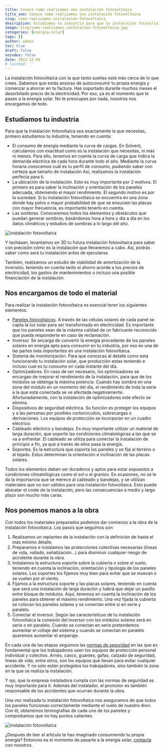```yaml
---
title: Conoce como realizamos una instalación fotovoltaica
title_seo: Conoce como realizamos una instalación fotovoltaica
slug: como-realizamos-instalacion-fotovoltaica
description: Estudiamos tu industria para que la instalación fotovoltaica sea exactamente la que necesitas, analizando tu consumo de energía, entre otros.
image: blog/como-realizamos-instalacion-fotovoltaica.jpg
categories: [energia-solar]
tags: []
author: admin
toc: true
draft: false
noindex: false
date: 2022-12-09
# lastmod: ''
---
```

La instalación fotovoltaica con la que tanto sueñas está más cerca de lo que crees. Sabemos que estás ansioso de autoconsumir tu propia energía y comenzar a ahorrar en tu factura. Has soportado durante muchos meses el desorbitado precio de la electricidad. Por eso, ya es el momento que te pases a la energía solar. No te preocupes por nada, nosotros nos encargamos de todo.

## Estudiamos tu industria

Para que la instalación fotovoltaica sea exactamente la que necesitas, primero estudiamos tu industria, teniendo en cuenta:

- El consumo de energía mediante la curva de cargas. En Solvent, calculamos con exactitud como es la instalación que necesitas, ni más ni menos. Para ello, tenemos en cuenta la curva de carga que indica la demanda eléctrica de cada hora durante todo el año. Mediante la curva horaria conocemos cuál es tu perfil de consumo, pudiendo saber con certeza que tamaño de instalación Así, realizamos la instalación perfecta para ti.
- La ubicación de la instalación. Esto es muy importante por 2 motivos. El primero es para saber la inclinación y orientación de los paneles adecuada, obteniendo el mayor rendimiento. El segundo motivo es por la suciedad. Si tu instalación fotovoltaica se encuentra en una zona donde hay polvo o mayor probabilidad de que se ensucien las placas con mayor frecuencia, es importante tenerlo en cuenta.
- Las sombras. Conoceremos todos los elementos y obstáculos que puedan generar sombras, basándonos hora a hora y día a día en los datos climáticos y estudios de sombras a lo largo del año.

![instalación fotovoltaica](blog/nave-industrial-3d.webp "Imagen 3D de una instalación fotovoltaica")

Y tacháaan, levantamos en 3D tu futura instalación fotovoltaica para saber con precisión cómo es la instalación que llevaremos a cabo. Así, podrás saber como será tu instalación antes de ejecutarse.

También, realizamos un estudio de viabilidad de amortización de la inversión, teniendo en cuenta tanto el ahorro acorde a tus precios de electricidad, los gastos de mantenimientos o incluso una posible financiación de la instalación.

## Nos encargamos de todo el material

Para realizar la instalación fotovoltaica es esencial tener los siguientes elementos:

- [Paneles fotovoltaicos](/tipos-paneles-solares/). A través de las células solares de cada panel se capta la luz solar para ser transformada en electricidad. Es importante que los paneles sean de la máxima calidad de un fabricante reconocido que pueda responderte en caso de reclamación.
- Inversor. Se encarga de convertir la energía procedente de los paneles solares en energía apta para consumir en tu industria, por eso es una de las partes más importantes en una instalación fotovoltaica.
- Sistema de monitorización. Para que conozcas al detalle como esta funcionando tu instalación solar, que producción estas teniendo e incluso cual es tu consumo en cada instante del día.
- Optimizadores. En caso de ser necesario, los optimizadores se encargan de mejorar el rendimiento de la instalación, para que de los módulos se obtenga la máxima potencia. Cuando hay sombra en una zona del módulo en un momento del día, el rendimiento de toda la serie a la que está conectada se ve afectada negativamente. Afortunadamente, con la instalación de optimizadores este efecto se elimina.
- Dispositivos de seguridad eléctrica. Su función es proteger los equipos y a las personas por posibles cortocircuitos, sobrecargas o derivaciones. Los equipos de protección se incorporan en un cuadro eléctrico.
- Cableado eléctrico y bandejas. Es muy importante utilizar un material de larga duración, que soporte las condiciones climatológicas a las que se va a enfrentar. El cableado se utiliza para conectar la instalación de principio a fin, ya que a través de ellos pasa la energía.
- Soportes. Es la estructura que soporta los paneles y se fija al terreno o al tejado. Estos determinan la orientación e inclinación de las placas solares.

Todos los elementos deben ser duraderos y aptos para estar expuestos a condiciones climatológicas como el sol o el granizo. En ocasiones, no se le da la importancia que se merece al cableado y bandejas, y se utilizan materiales que no son válidos para una instalación fotovoltaica. Esto puede abaratar el coste de la instalación, pero las consecuencias a medio y largo plazo son mucho más caras.

## Nos ponemos manos a la obra

Con todos los materiales preparados podemos dar comienzo a la obra de la instalación fotovoltaica. Los pasos que seguimos son:

1. Realizamos un replanteo de la instalación con la definición de hasta el más mínimo detalle.
2. Preparamos e instalamos las protecciones colectivas necesarias (líneas de vida, vallado, señalización…) para disminuir cualquier riesgo de accidente durante la obra.
3. Instalamos la estructura soporte sobre la cubierta o sobre el suelo, teniendo en cuenta la inclinación, orientación y tipología de los paneles solares. Los soportes los fijamos muy bien para evitar que se muevan o se vuelen por el viento.
4. Fijamos a la estructura soporte y las placas solares, teniendo en cuenta que será una instalación de larga duración y habrá que dejar un pasillo entre bloque de módulos. Aquí, tenemos en cuenta la inclinación de los paneles para obtener el máximo rendimiento. Una vez fijada la cubierta se colocan los paneles solares y se conectan entre sí en serie y paralelo.
5. Conectar el inversor. Según las características de tu instalación fotovoltaica la conexión del inversor con los módulos solares será en serie o en paralelo. Cuando se conectan en serie pretendemos aumentar el voltaje del sistema y cuando se conectan en paralelo queremos aumentar el amperaje.

En cada una de las etapas seguimos las [normas de seguridad](https://www.unef.es/es/comunicacion/comunicacion-post/analisis-juridico-de-las-responsabilidades-en-materia-de-prl-en-el-sector-fotovoltaico-de-acuerdo-con-el-real-decreto-1627-97) en las que es fundamental que los trabajadores usen los equipos de protección personal individual y colectivo. Arnés, casco, guantes, gafas, calzado de seguridad, líneas de vida, entre otros, son los equipos que llevan para evitar cualquier accidente. Y no solo están protegidos los trabajadores, sino también la zona en la que se realiza la instalación.

Y ojo, que la empresa instaladora cumpla con las normas de seguridad es muy importante para ti. Además del instalador, el promotor es también responsable de los accidentes que ocurran durante la obra.

Una vez realizada tu instalación fotovoltaica nos aseguramos de que todos los paneles funcionan correctamente mediante el vuelo de nuestro dron. Con él, obtenemos termografías de cada uno de los paneles y comprobamos que no hay puntos calientes.

![instalación fotovoltaica](blog/termografia-paneles-solares.webp "Punto caliente detectado en un panel solar")

¿Después de leer el artículo te has imaginado consumiendo tu propia energía? Entonces es el momento de pasarte a la energía solar, [contacta](/contacto/) con nosotros.
